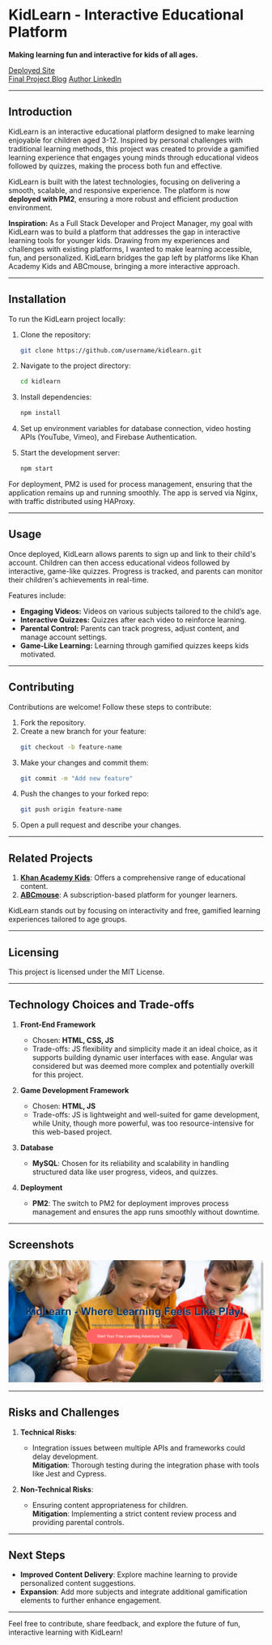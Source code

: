 # KidLearn - Interactive Educational Platform

**Making learning fun and interactive for kids of all ages.**

[Deployed Site](https://kidlearn.thegr8dev.tech)  
[Final Project Blog](https://www.linkedin.com/posts/ibrahim-abdullahi-102784244_kidlearn-activity-7242293283677188097-pFLr?utm_source=share&utm_medium=member_desktop) 
[Author LinkedIn](https://www.linkedin.com/in/ibrahim-abdullahi/)

---

## Introduction

KidLearn is an interactive educational platform designed to make learning enjoyable for children aged 3-12. Inspired by personal challenges with traditional learning methods, this project was created to provide a gamified learning experience that engages young minds through educational videos followed by quizzes, making the process both fun and effective.

KidLearn is built with the latest technologies, focusing on delivering a smooth, scalable, and responsive experience. The platform is now **deployed with PM2**, ensuring a more robust and efficient production environment.

**Inspiration:** As a Full Stack Developer and Project Manager, my goal with KidLearn was to build a platform that addresses the gap in interactive learning tools for younger kids. Drawing from my experiences and challenges with existing platforms, I wanted to make learning accessible, fun, and personalized. KidLearn bridges the gap left by platforms like Khan Academy Kids and ABCmouse, bringing a more interactive approach.

---

## Installation

To run the KidLearn project locally:

1. Clone the repository:
   ```bash
   git clone https://github.com/username/kidlearn.git
   ```
2. Navigate to the project directory:
   ```bash
   cd kidlearn
   ```
3. Install dependencies:
   ```bash
   npm install
   ```
4. Set up environment variables for database connection, video hosting APIs (YouTube, Vimeo), and Firebase Authentication.

5. Start the development server:
   ```bash
   npm start
   ```

For deployment, PM2 is used for process management, ensuring that the application remains up and running smoothly. The app is served via Nginx, with traffic distributed using HAProxy.

---

## Usage

Once deployed, KidLearn allows parents to sign up and link to their child's account. Children can then access educational videos followed by interactive, game-like quizzes. Progress is tracked, and parents can monitor their children's achievements in real-time.

Features include:
- **Engaging Videos:** Videos on various subjects tailored to the child’s age.
- **Interactive Quizzes:** Quizzes after each video to reinforce learning.
- **Parental Control:** Parents can track progress, adjust content, and manage account settings.
- **Game-Like Learning:** Learning through gamified quizzes keeps kids motivated.

---

## Contributing

Contributions are welcome! Follow these steps to contribute:

1. Fork the repository.
2. Create a new branch for your feature:
   ```bash
   git checkout -b feature-name
   ```
3. Make your changes and commit them:
   ```bash
   git commit -m "Add new feature"
   ```
4. Push the changes to your forked repo:
   ```bash
   git push origin feature-name
   ```
5. Open a pull request and describe your changes.

---

## Related Projects

1. **[Khan Academy Kids](https://www.khankids.org)**: Offers a comprehensive range of educational content.
2. **[ABCmouse](https://www.abcmouse.com)**: A subscription-based platform for younger learners.

KidLearn stands out by focusing on interactivity and free, gamified learning experiences tailored to age groups.

---

## Licensing

This project is licensed under the MIT License.

---

## Technology Choices and Trade-offs

1. **Front-End Framework**  
   - Chosen: **HTML, CSS, JS**  
   - Trade-offs: JS flexibility and simplicity made it an ideal choice, as it supports building dynamic user interfaces with ease. Angular was considered but was deemed more complex and potentially overkill for this project.

2. **Game Development Framework**  
   - Chosen: **HTML, JS**  
   - Trade-offs: JS is lightweight and well-suited for game development, while Unity, though more powerful, was too resource-intensive for this web-based project.

3. **Database**  
   - **MySQL**: Chosen for its reliability and scalability in handling structured data like user progress, videos, and quizzes.

4. **Deployment**  
   - **PM2**: The switch to PM2 for deployment improves process management and ensures the app runs smoothly without downtime. 

---

## Screenshots

![KidLearn Home Page](./web_static/images/sc.png)

---

## Risks and Challenges

1. **Technical Risks**:  
   - Integration issues between multiple APIs and frameworks could delay development.  
   **Mitigation**: Thorough testing during the integration phase with tools like Jest and Cypress.
  
2. **Non-Technical Risks**:  
   - Ensuring content appropriateness for children.  
   **Mitigation**: Implementing a strict content review process and providing parental controls.

---

## Next Steps

- **Improved Content Delivery**: Explore machine learning to provide personalized content suggestions.
- **Expansion**: Add more subjects and integrate additional gamification elements to further enhance engagement.

---

Feel free to contribute, share feedback, and explore the future of fun, interactive learning with KidLearn!
